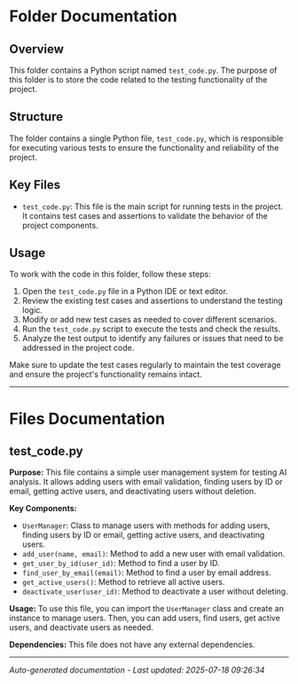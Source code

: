 # Folder Documentation

## Overview
This folder contains a Python script named `test_code.py`. The purpose of this folder is to store the code related to the testing functionality of the project.

## Structure
The folder contains a single Python file, `test_code.py`, which is responsible for executing various tests to ensure the functionality and reliability of the project.

## Key Files
- `test_code.py`: This file is the main script for running tests in the project. It contains test cases and assertions to validate the behavior of the project components.

## Usage
To work with the code in this folder, follow these steps:
1. Open the `test_code.py` file in a Python IDE or text editor.
2. Review the existing test cases and assertions to understand the testing logic.
3. Modify or add new test cases as needed to cover different scenarios.
4. Run the `test_code.py` script to execute the tests and check the results.
5. Analyze the test output to identify any failures or issues that need to be addressed in the project code.

Make sure to update the test cases regularly to maintain the test coverage and ensure the project's functionality remains intact.

---

# Files Documentation

## test_code.py

**Purpose:** This file contains a simple user management system for testing AI analysis. It allows adding users with email validation, finding users by ID or email, getting active users, and deactivating users without deletion.

**Key Components:**
- `UserManager`: Class to manage users with methods for adding users, finding users by ID or email, getting active users, and deactivating users.
- `add_user(name, email)`: Method to add a new user with email validation.
- `get_user_by_id(user_id)`: Method to find a user by ID.
- `find_user_by_email(email)`: Method to find a user by email address.
- `get_active_users()`: Method to retrieve all active users.
- `deactivate_user(user_id)`: Method to deactivate a user without deleting.

**Usage:** To use this file, you can import the `UserManager` class and create an instance to manage users. Then, you can add users, find users, get active users, and deactivate users as needed.

**Dependencies:** This file does not have any external dependencies.

---
*Auto-generated documentation - Last updated: 2025-07-18 09:26:34*
